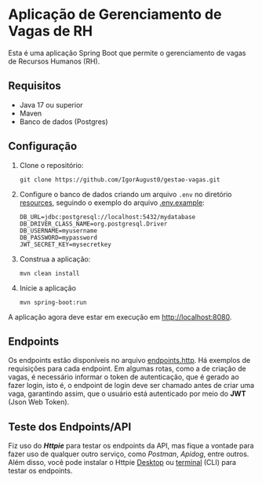 # Aplicação de Gerenciamento de Vagas de RH

Esta é uma aplicação Spring Boot que permite o gerenciamento de vagas de Recursos Humanos (RH).

## Requisitos

- Java 17 ou superior
- Maven
- Banco de dados (Postgres)

## Configuração

1. Clone o repositório:

   ```shell
   git clone https://github.com/IgorAugust0/gestao-vagas.git
   ```

2. Configure o banco de dados criando um arquivo `.env` no diretório [resources](src\main\resources), seguindo o exemplo do arquivo [.env.example](src\main\resources.env.example):

   ```properties
   DB_URL=jdbc:postgresql://localhost:5432/mydatabase
   DB_DRIVER_CLASS_NAME=org.postgresql.Driver
   DB_USERNAME=myusername
   DB_PASSWORD=mypassword
   JWT_SECRET_KEY=mysecretkey
   ```

3. Construa a aplicação:

   ```shell
   mvn clean install
   ```

4. Inicie a aplicação

   ```shell
   mvn spring-boot:run
   ```

A aplicação agora deve estar em execução em <http://localhost:8080>.

## Endpoints

Os endpoints estão disponíveis no arquivo [endpoints.http](./endpoints.http). Há exemplos de requisições para cada endpoint. Em algumas rotas, como a de criação de vagas, é necessário informar o token de autenticação, que é gerado ao fazer login, isto é, o endpoint de login deve ser chamado antes de criar uma vaga, garantindo assim, que o usuário está autenticado por meio do **JWT** (Json Web Token).

## Teste dos Endpoints/API

Fiz uso do **_Httpie_** para testar os endpoints da API, mas fique a vontade para fazer uso de qualquer outro serviço, como _Postman_, _Apidog_, entre outros. Além disso, você pode instalar o Httpie [Desktop](https://httpie.io/docs/desktop/getting-started) ou [terminal](https://httpie.io/docs/cli) (CLI) para testar os endpoints.
